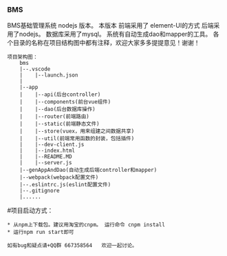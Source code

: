 ### **BMS** 

BMS基础管理系统 nodejs 版本。  本版本 前端采用了 element-UI的方式 后端采用了nodejs。  数据库采用了mysql。  系统有自动生成dao和mapper的工具。 各个目录的名称在项目结构图中都有注释，欢迎大家多多提提意见！谢谢！

```
项目架构图：
    bms
    |--.vscode
    |    |--launch.json
    | 
    |--app    
    |    |--api(后台controller)
    |    |--components(前台vue组件)    
    |    |--dao(后台数据库操作)
    |    |--router(前端路由)
    |    |--static(前端静态文件)
    |    |--store(vuex，用来组建之间数据共享)
    |    |--util(前端常用函数的封装，包括插件)
    |    |--dev-client.js
    |    |--index.html
    |    |--README.MD
    |    |--server.js
    |--genAppAndDao(自动生成后端controller和mapper) 
    |--webpack(webpack配置文件)
    |--.eslintrc.js(eslint配置文件)
    |--.gitignore
    |......
```
#项目启动方式：

    * 从npm上下载包。建议用淘宝的cnpm。 运行命令 cnpm install
    * 运行npm run start即可

    如有bug和疑点请+QQ群 667358564   欢迎一起讨论。
